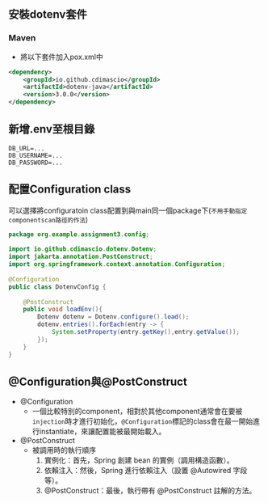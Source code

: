 
## 安裝dotenv套件

### Maven

+ 將以下套件加入pox.xml中
```xml
<dependency>  
    <groupId>io.github.cdimascio</groupId>  
    <artifactId>dotenv-java</artifactId>  
    <version>3.0.0</version>  
</dependency>
```

## 新增.env至根目錄

```.env
DB_URL=...
DB_USERNAME=...
DB_PASSWORD=...
```

## 配置Configuration class

可以選擇將configuratoin class配置到與main同一個package下(`不用手動指定componentscan路徑的作法`)

```java
package org.example.assignment3.config;  
  
import io.github.cdimascio.dotenv.Dotenv;  
import jakarta.annotation.PostConstruct;  
import org.springframework.context.annotation.Configuration;  
  
@Configuration  
public class DotenvConfig {  
  
    @PostConstruct  
    public void loadEnv(){  
        Dotenv dotenv = Dotenv.configure().load();  
        dotenv.entries().forEach(entry -> {  
            System.setProperty(entry.getKey(),entry.getValue());  
        });  
    }  
}
```

## @Configuration與@PostConstruct

+ @Configuration
	+ 一個比較特別的component，相對於其他component通常會在要被`injection`時才進行初始化，`@Configuration`標記的class會在最一開始進行instantiate，來讓配置能被最開始載入。
+ @PostConstruct
	+ 被調用時的執行順序
		1. 實例化：首先，Spring 創建 bean 的實例（調用構造函數）。
		2. 依賴注入：然後，Spring 進行依賴注入（設置 @Autowired 字段等）。
		3. @PostConstruct：最後，執行帶有 @PostConstruct 註解的方法。

